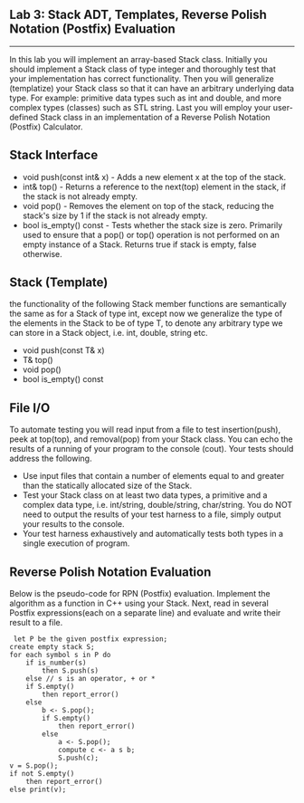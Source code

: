 Lab 3: Stack ADT, Templates, Reverse Polish Notation (Postfix) Evaluation
-------------------------------------------------------------------------
-------------------------------------------------------------------------

In this lab you will implement an array-based Stack class. Initially you should implement a Stack class of type integer and thoroughly test that your implementation has correct functionality. Then you will generalize (templatize) your Stack class so that it can have an arbitrary underlying data type. For example: primitive data types such as int and double, and more complex types (classes) such as STL string. Last you will employ your user-defined Stack class in an implementation of a Reverse Polish Notation (Postfix) Calculator.

Stack Interface
---------------

* void push(const int& x) - Adds a new element x at the top of the stack.
* int& top() - Returns a reference to the next(top) element in the stack, if the stack is not already empty.
* void pop() - Removes the element on top of the stack, reducing the stack's size by 1 if the stack is not already empty.
* bool is_empty() const - Tests whether the stack size is zero. Primarily used to ensure that a pop() or top() operation is not performed on an empty instance of a Stack. Returns true if stack is empty, false otherwise.

Stack (Template)
----------------
the functionality of the following Stack member functions are semantically the same as for a Stack of type int, except now we generalize the type of the elements in the Stack to be of type T, to denote any arbitrary type we can store in a Stack object, i.e. int, double, string etc.

* void push(const T& x)
* T& top()
* void pop()
* bool is_empty() const

File I/O
--------
To automate testing you will read input from a file to test insertion(push), peek at top(top), and removal(pop) from your Stack class. You can echo the results of a running of your program to the console (cout). Your tests should address the following.

* Use input files that contain a number of elements equal to and greater than the statically allocated size of the Stack.
* Test your Stack class on at least two data types, a primitive and a complex data type, i.e. int/string, double/string, char/string. You do NOT need to output the results of your test harness to a file, simply output your results to the console.
* Your test harness exhaustively and automatically tests both types in a single execution of program.

Reverse Polish Notation Evaluation
----------------------------------
Below is the pseudo-code for RPN (Postfix) evaluation. Implement the algorithm as a function in C++ using your Stack. Next, read in several Postfix expressions(each on a separate line) and evaluate and write their result to a file.

<pre><code> let P be the given postfix expression;
create empty stack S;
for each symbol s in P do
	if is_number(s)
		then S.push(s)
	else // s is an operator, + or *
	if S.empty() 
		then report_error()
	else
		b <- S.pop();
		if S.empty() 
			then report_error()
		else
			a <- S.pop();
			compute c <- a s b;
			S.push(c);
v = S.pop();
if not S.empty()
	then report_error()
else print(v); </pre></code>
